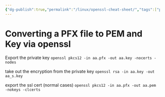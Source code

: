```yaml
---
{"dg-publish":true,"permalink":"/linux/openssl-cheat-sheet/","tags":["public","linux","ssl"],"noteIcon":"1","created":"2022-12-23T10:22:06.328+01:00","updated":"2022-12-23T10:22:06.328+01:00"}
---
```


# Converting a PFX file to PEM and Key via openssl
Export the private key
`openssl pkcs12 -in aa.pfx -out aa.key -nocerts -nodes`

take out the encryption from the private key
`openssl rsa -in aa.key -out aa_s.key`

export the ssl cert (normal cases)
`openssl pkcs12 -in aa.pfx -out aa.pem -nokeys -clcerts`